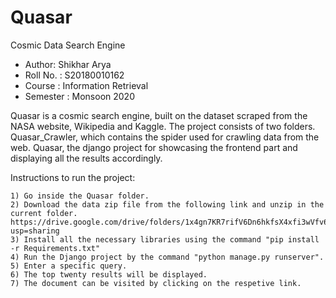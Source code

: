 # Quasar
 Cosmic Data Search Engine

* Author: Shikhar Arya
* Roll No. : S20180010162
* Course : Information Retrieval
* Semester : Monsoon 2020

Quasar is a cosmic search engine, built on the dataset scraped from the
NASA website, Wikipedia and Kaggle. The project consists of two folders.
Quasar_Crawler, which contains the spider used for crawling data from the web.
Quasar, the django project for showcasing the frontend part and displaying
all the results accordingly.

Instructions to run the project:
```
1) Go inside the Quasar folder.
2) Download the data zip file from the following link and unzip in the current folder. https://drive.google.com/drive/folders/1x4gn7KR7rifV6Dn6hkfsX4xfi3wVfv6y?usp=sharing
3) Install all the necessary libraries using the command "pip install -r Requirements.txt"
4) Run the Django project by the command "python manage.py runserver".
5) Enter a specific query.
6) The top twenty results will be displayed.
7) The document can be visited by clicking on the respetive link.
```
